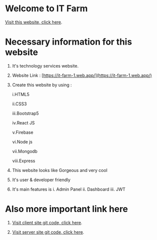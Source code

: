 # Welcome to IT Farm

[Visit this website, click here](https://it-farm-1.web.app/).

# Necessary information for this website

1. It's technology services website.

2. Website Link : [https://it-farm-1.web.app/](https://it-farm-1.web.app/)

3. Create this website by using :

    i.HTML5
  
    ii.CSS3
  
    iii.Bootstrap5
  
    iv.React JS
  
    v.Firebase

    vi.Node js

    vii.Mongodb

    viii.Express

4. This website looks like Gorgeous and very cool
5. It's user & developer friendly
6. It's main features is
    i. Admin Panel
    ii. Dashboard
    iii. JWT

# Also more important link here

1. [Visit client site git code, click here](https://github.com/muhammadnowshad/client-it-farm). 

2. [Visit server site git code, click here](https://github.com/muhammadnowshad/server-it-farm).
    
